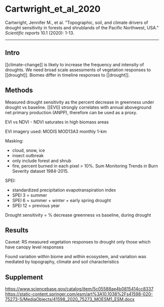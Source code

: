 # Cartwright_et_al_2020

Cartwright, Jennifer M., et al. "Topographic, soil, and climate drivers of drought sensitivity in forests and shrublands of the Pacific Northwest, USA." _Scientific reports_ 10.1 (2020): 1-13.

---
## Intro
[[climate-change]] is likely to increase the frequency and intensity of droughts. We need broad scale assessments of vegetation responses to [[drought]].  Biomes differ in timeline responses to [[drought]]. 

## Methods
Measured drought sensitivity as the percent decrease in greenness under drought vs baseline. [[EVI]] strongly correlates with annual aboveground net primary production (ANPP), therefore can be used as a proxy. 

EVI vs NDVI - NDVI saturates in high biomass areas

EVI imagery used: MODIS MOD13A3 monthly 1-km

Masking: 
- cloud, snow, ice
- insect outbreak
- only include forest and shrub
- fire, percent burned in each pixel > 10%. Sum Monitoring Trends in Burn Severity dataset 1984-2015.

SPEI: 
- standardized precipitation evapotranspiration index
- SPEI 3 = summer
- SPEI 6 = summer + winter + early spring drought
- SPEI 12 = previous year

Drought sensitivity = % decrease greenness vs baseline, during drought


## Results
Caveat: RS measured vegetation responses to drought only those which have canopy level responses

Found variation within biome and within ecosystem, and variation was mediated by topography, climate and soil characteristics

## Supplement
https://www.sciencebase.gov/catalog/item/5c05588ae4b0815414cc8337
https://static-content.springer.com/esm/art%3A10.1038%2Fs41598-020-75273-5/MediaObjects/41598_2020_75273_MOESM1_ESM.docx
